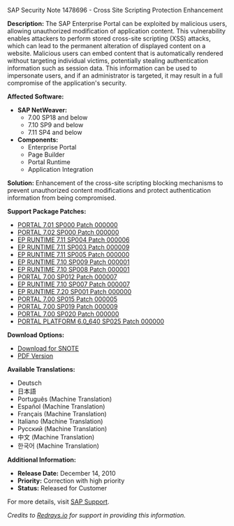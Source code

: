 SAP Security Note 1478696 - Cross Site Scripting Protection Enhancement

**Description:**
The SAP Enterprise Portal can be exploited by malicious users, allowing unauthorized modification of application content. This vulnerability enables attackers to perform stored cross-site scripting (XSS) attacks, which can lead to the permanent alteration of displayed content on a website. Malicious users can embed content that is automatically rendered without targeting individual victims, potentially stealing authentication information such as session data. This information can be used to impersonate users, and if an administrator is targeted, it may result in a full compromise of the application's security.

**Affected Software:**
- **SAP NetWeaver:**
  - 7.00 SP18 and below
  - 7.10 SP9 and below
  - 7.11 SP4 and below
- **Components:**
  - Enterprise Portal
  - Page Builder
  - Portal Runtime
  - Application Integration

**Solution:**
Enhancement of the cross-site scripting blocking mechanisms to prevent unauthorized content modifications and protect authentication information from being compromised.

**Support Package Patches:**
- [PORTAL 7.01 SP000 Patch 000000](https://userapps.support.sap.com/sap/support/swdc/notes?cvnr=01200615320200010804&support_package=SP000&patch_level=000000)
- [PORTAL 7.02 SP000 Patch 000000](https://userapps.support.sap.com/sap/support/swdc/notes?cvnr=01200615320200012489&support_package=SP000&patch_level=000000)
- [EP RUNTIME 7.11 SP004 Patch 000006](https://userapps.support.sap.com/sap/support/swdc/notes?cvnr=01200314690200006929&support_package=SP004&patch_level=000006)
- [EP RUNTIME 7.11 SP003 Patch 000009](https://userapps.support.sap.com/sap/support/swdc/notes?cvnr=01200314690200006929&support_package=SP003&patch_level=000009)
- [EP RUNTIME 7.11 SP005 Patch 000000](https://userapps.support.sap.com/sap/support/swdc/notes?cvnr=01200314690200006929&support_package=SP005&patch_level=000000)
- [EP RUNTIME 7.10 SP009 Patch 000001](https://userapps.support.sap.com/sap/support/swdc/notes?cvnr=01200314690200006348&support_package=SP009&patch_level=000001)
- [EP RUNTIME 7.10 SP008 Patch 000001](https://userapps.support.sap.com/sap/support/swdc/notes?cvnr=01200314690200006348&support_package=SP008&patch_level=000001)
- [PORTAL 7.00 SP012 Patch 000007](https://userapps.support.sap.com/sap/support/swdc/notes?cvnr=01200615320200007801&support_package=SP012&patch_level=000007)
- [EP RUNTIME 7.10 SP007 Patch 000007](https://userapps.support.sap.com/sap/support/swdc/notes?cvnr=01200314690200006348&support_package=SP007&patch_level=000007)
- [EP RUNTIME 7.20 SP001 Patch 000000](https://userapps.support.sap.com/sap/support/swdc/notes?cvnr=01200615320200012953&support_package=SP001&patch_level=000000)
- [PORTAL 7.00 SP015 Patch 000005](https://userapps.support.sap.com/sap/support/swdc/notes?cvnr=01200615320200007801&support_package=SP015&patch_level=000005)
- [PORTAL 7.00 SP019 Patch 000009](https://userapps.support.sap.com/sap/support/swdc/notes?cvnr=01200615320200007801&support_package=SP019&patch_level=000009)
- [PORTAL 7.00 SP020 Patch 000000](https://userapps.support.sap.com/sap/support/swdc/notes?cvnr=01200615320200007801&support_package=SP020&patch_level=000000)
- [PORTAL PLATFORM 6.0_640 SP025 Patch 000000](https://userapps.support.sap.com/sap/support/swdc/notes?cvnr=01200314690200004174&support_package=SP025&patch_level=000000)

**Download Options:**
- [Download for SNOTE](https://notesdownloads.sap.com/note/0040000017046612017)
- [PDF Version](https://userapps.support.sap.com/sap/support/sfm/notes/print/0001478696?language=en-US&token=5636A905AE202AD65435AD28D8CAB449)

**Available Translations:**
- Deutsch
- 日本語
- Português (Machine Translation)
- Español (Machine Translation)
- Français (Machine Translation)
- Italiano (Machine Translation)
- Русский (Machine Translation)
- 中文 (Machine Translation)
- 한국어 (Machine Translation)

**Additional Information:**
- **Release Date:** December 14, 2010
- **Priority:** Correction with high priority
- **Status:** Released for Customer

For more details, visit [SAP Support](https://me.sap.com/).

*Credits to [Redrays.io](https://redrays.io) for support in providing this information.*